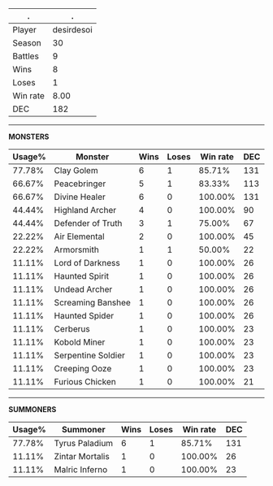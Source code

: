 .|.
|-|-
Player|desirdesoi
Season|30
Battles|9
Wins|8
Loses|1
Win rate|8.00
DEC|182

---
**MONSTERS**

Usage%|Monster|Wins|Loses|Win rate|DEC|
-|-|-|-|-|-|
77.78%|Clay Golem|6|1|85.71%|131|
66.67%|Peacebringer|5|1|83.33%|113|
66.67%|Divine Healer|6|0|100.00%|131|
44.44%|Highland Archer|4|0|100.00%|90|
44.44%|Defender of Truth|3|1|75.00%|67|
22.22%|Air Elemental|2|0|100.00%|45|
22.22%|Armorsmith|1|1|50.00%|22|
11.11%|Lord of Darkness|1|0|100.00%|26|
11.11%|Haunted Spirit|1|0|100.00%|26|
11.11%|Undead Archer|1|0|100.00%|26|
11.11%|Screaming Banshee|1|0|100.00%|26|
11.11%|Haunted Spider|1|0|100.00%|26|
11.11%|Cerberus|1|0|100.00%|23|
11.11%|Kobold Miner|1|0|100.00%|23|
11.11%|Serpentine Soldier|1|0|100.00%|23|
11.11%|Creeping Ooze|1|0|100.00%|23|
11.11%|Furious Chicken|1|0|100.00%|21|

---
**SUMMONERS**

Usage%|Summoner|Wins|Loses|Win rate|DEC|
-|-|-|-|-|-|
77.78%|Tyrus Paladium|6|1|85.71%|131|
11.11%|Zintar Mortalis|1|0|100.00%|26|
11.11%|Malric Inferno|1|0|100.00%|23|
